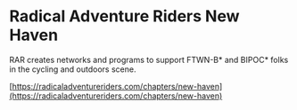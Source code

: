 # Radical Adventure Riders New Haven

RAR creates networks and programs to support FTWN-B* and BIPOC* folks in the cycling and outdoors scene.

[https://radicaladventureriders.com/chapters/new-haven](https://radicaladventureriders.com/chapters/new-haven)

